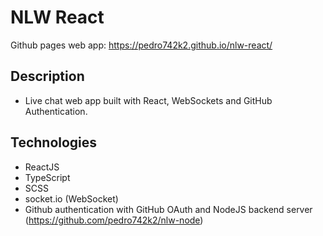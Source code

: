 # NLW React

Github pages web app: https://pedro742k2.github.io/nlw-react/

## Description

- Live chat web app built with React, WebSockets and GitHub Authentication.

## Technologies

- ReactJS
- TypeScript
- SCSS
- socket.io (WebSocket)
- Github authentication with GitHub OAuth and NodeJS backend server (https://github.com/pedro742k2/nlw-node)

